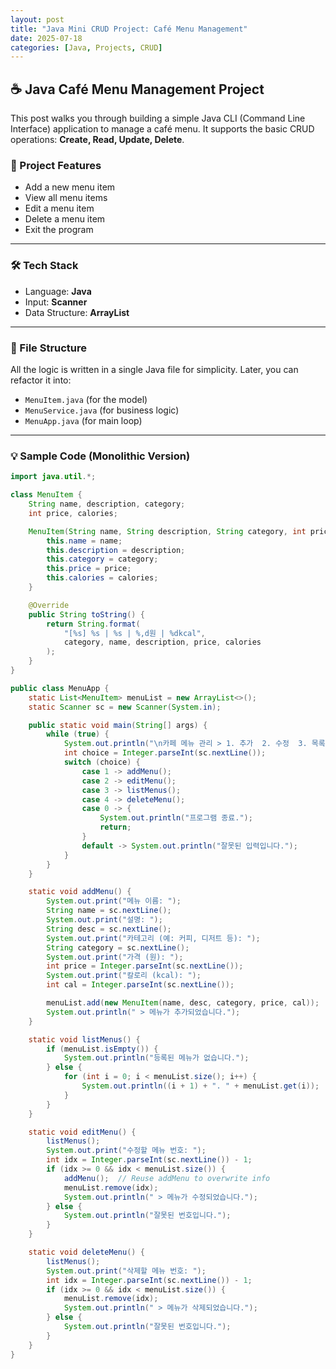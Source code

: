 ```yaml
---
layout: post
title: "Java Mini CRUD Project: Café Menu Management"
date: 2025-07-18
categories: [Java, Projects, CRUD]
---
```


## ☕️ Java Café Menu Management Project

This post walks you through building a simple Java CLI (Command Line Interface) application to manage a café menu. It supports the basic CRUD operations: **Create, Read, Update, Delete**.

### 📌 Project Features

- Add a new menu item
- View all menu items
- Edit a menu item
- Delete a menu item
- Exit the program

---

### 🛠️ Tech Stack

- Language: **Java**
- Input: **Scanner**
- Data Structure: **ArrayList**

---

### 📁 File Structure

All the logic is written in a single Java file for simplicity. Later, you can refactor it into:

- `MenuItem.java` (for the model)
- `MenuService.java` (for business logic)
- `MenuApp.java` (for main loop)

---

### 💡 Sample Code (Monolithic Version)

```java
import java.util.*;

class MenuItem {
    String name, description, category;
    int price, calories;

    MenuItem(String name, String description, String category, int price, int calories) {
        this.name = name;
        this.description = description;
        this.category = category;
        this.price = price;
        this.calories = calories;
    }

    @Override
    public String toString() {
        return String.format(
            "[%s] %s | %s | %,d원 | %dkcal",
            category, name, description, price, calories
        );
    }
}

public class MenuApp {
    static List<MenuItem> menuList = new ArrayList<>();
    static Scanner sc = new Scanner(System.in);

    public static void main(String[] args) {
        while (true) {
            System.out.println("\n카페 메뉴 관리 > 1. 추가  2. 수정  3. 목록  4. 삭제  0. 종료");
            int choice = Integer.parseInt(sc.nextLine());
            switch (choice) {
                case 1 -> addMenu();
                case 2 -> editMenu();
                case 3 -> listMenus();
                case 4 -> deleteMenu();
                case 0 -> {
                    System.out.println("프로그램 종료.");
                    return;
                }
                default -> System.out.println("잘못된 입력입니다.");
            }
        }
    }

    static void addMenu() {
        System.out.print("메뉴 이름: ");
        String name = sc.nextLine();
        System.out.print("설명: ");
        String desc = sc.nextLine();
        System.out.print("카테고리 (예: 커피, 디저트 등): ");
        String category = sc.nextLine();
        System.out.print("가격 (원): ");
        int price = Integer.parseInt(sc.nextLine());
        System.out.print("칼로리 (kcal): ");
        int cal = Integer.parseInt(sc.nextLine());

        menuList.add(new MenuItem(name, desc, category, price, cal));
        System.out.println(" > 메뉴가 추가되었습니다.");
    }

    static void listMenus() {
        if (menuList.isEmpty()) {
            System.out.println("등록된 메뉴가 없습니다.");
        } else {
            for (int i = 0; i < menuList.size(); i++) {
                System.out.println((i + 1) + ". " + menuList.get(i));
            }
        }
    }

    static void editMenu() {
        listMenus();
        System.out.print("수정할 메뉴 번호: ");
        int idx = Integer.parseInt(sc.nextLine()) - 1;
        if (idx >= 0 && idx < menuList.size()) {
            addMenu();  // Reuse addMenu to overwrite info
            menuList.remove(idx);
            System.out.println(" > 메뉴가 수정되었습니다.");
        } else {
            System.out.println("잘못된 번호입니다.");
        }
    }

    static void deleteMenu() {
        listMenus();
        System.out.print("삭제할 메뉴 번호: ");
        int idx = Integer.parseInt(sc.nextLine()) - 1;
        if (idx >= 0 && idx < menuList.size()) {
            menuList.remove(idx);
            System.out.println(" > 메뉴가 삭제되었습니다.");
        } else {
            System.out.println("잘못된 번호입니다.");
        }
    }
}
```
